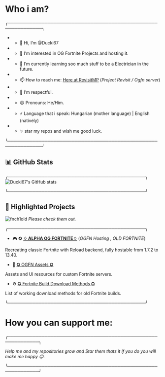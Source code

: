 # Who i am?

╭─────────────────────────────────────────────────────────────╮
- - 👋 Hi, I’m @Ducki67                                                    
- - 👀 I’m interested in OG Fortnite Projects and hosting it.
- - 🌱 I’m currently learning soo much stuff to be a Electrician in the future.
- - 📫 How to reach me: [Here at RevisitMP](https://discord.gg/FkHry6uKj2) (*Project Revisit / Ogfn server*)
- - 💞️ I’m respectful.
- - 😄 Pronouns: He/Him.
- - ⚡ Language that i speak: Hungarian (mother language) | English (natively)
- - ✨ star my repos and wish me good luck.
                                                   
╰─────────────────────────────────────────────────────────────╯


## 📊 GitHub Stats
╭─────────────────────────────────────────────╮
  ![Ducki67's GitHub stats](https://github-readme-stats.vercel.app/api?username=Ducki67&show_icons=true&theme=tokyonight&hide=issues)

  

╰─────────────────────────────────────────────╯

## 📌 Highlighted Projects

![fnch1old](https://github.com/user-attachments/assets/d2937bd9-742e-459a-8eb8-0f955b73bdeb)
*Please check them out.*
 

╭─────────────────────────────────────────────╮
 - 🎮 ✪ [**♢ ALPHA OG FORTNITE♢**](https://github.com/Ducki67/Alpha-OG-Fortnite) (*OGFN Hosting , OLD FORTNITE*)

  Recreating classic Fortnite with Reload backend, fully hostable from 1.7.2 to 13.40.

 - 📁  [✪ OGFN Assets ✪](https://github.com/Ducki67/ogfn-assets)  

  Assets and UI resources for custom Fortnite servers.

 - ⚙️  [✪ Fortnite Build Download Methods ✪](https://github.com/Ducki67/Fortnite-Build-Download-methods)  

  List of working download methods for old Fortnite builds.

╰─────────────────────────────────────────────╯



# How you can support me:

╭────────────────────────────────────────────────────────────╮

*Help me and my repositories grow and Star them thats it if you do you will make me happy 😊.*

╰────────────────────────────────────────────────────────────╯



<!---
Ducki67/Ducki67 is a ✨ special ✨ repository because its `README.md` (this file) appears on your GitHub profile.
You can click the Preview link to take a look at your changes.
--->
